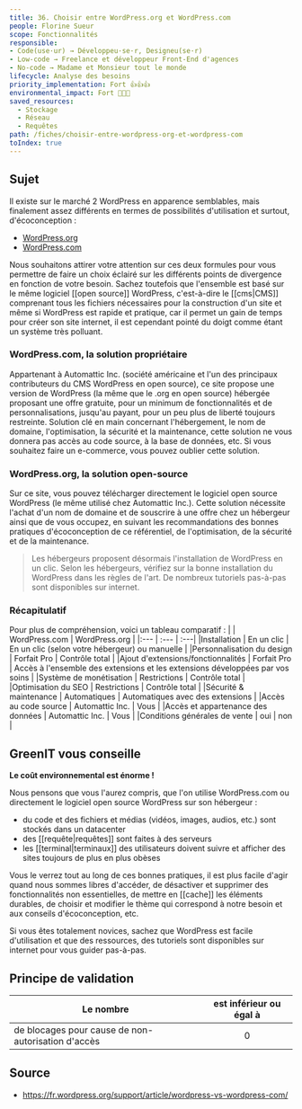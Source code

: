 ```yaml
---
title: 36. Choisir entre WordPress.org et WordPress.com
people: Florine Sueur
scope: Fonctionnalités
responsible:
- Code(use·ur) → Développeu·se·r, Designeu(se·r)
- Low-code → Freelance et développeur Front-End d'agences
- No-code → Madame et Monsieur tout le monde
lifecycle: Analyse des besoins
priority_implementation: Fort 👍👍👍
environmental_impact: Fort 🌱🌱🌱
saved_resources: 
  - Stockage
  - Réseau
  - Requêtes
path: /fiches/choisir-entre-wordpress-org-et-wordpress-com
toIndex: true
---
```


## Sujet

Il existe sur le marché 2 WordPress en apparence semblables, mais finalement assez différents en termes de possibilités d'utilisation et surtout, d'écoconception :
- [WordPress.org](https://fr.wordpress.org/) 
- [WordPress.com](https://wordpress.com/fr/)

Nous souhaitons attirer votre attention sur ces deux formules pour vous permettre de faire un choix éclairé sur les différents points de divergence en fonction de votre besoin. Sachez toutefois que l'ensemble est basé sur le même logiciel [[open source]] WordPress, c'est-à-dire le [[cms|CMS]] comprenant tous les fichiers nécessaires pour la construction d'un site et même si WordPress est rapide et pratique, car il permet un gain de temps pour créer son site internet, il est cependant pointé du doigt comme étant un système très polluant.

### WordPress.com, la solution propriétaire
Appartenant à Automattic Inc. (société américaine et l'un des principaux contributeurs du CMS WordPress en open source), ce site propose une version de WordPress (la même que le .org en open source) hébergée proposant une offre gratuite, pour un minimum de fonctionnalités et de personnalisations, jusqu'au payant, pour un peu plus de liberté toujours restreinte. Solution clé en main concernant l'hébergement, le nom de domaine, l'optimisation, la sécurité et la maintenance, cette solution ne vous donnera pas accès au code source, à la base de données, etc. Si vous souhaitez faire un e-commerce, vous pouvez oublier cette solution.

### WordPress.org, la solution open-source
Sur ce site, vous pouvez télécharger directement le logiciel open source WordPress (le même utilisé chez Automattic Inc.). Cette solution nécessite l'achat d'un nom de domaine et de souscrire à une offre chez un hébergeur ainsi que de vous occupez, en suivant les recommandations des bonnes pratiques d'écoconception de ce référentiel, de l'optimisation, de la sécurité et de la maintenance. 
> Les hébergeurs proposent désormais l'installation de WordPress en un clic. Selon les hébergeurs, vérifiez sur la bonne installation du WordPress dans les règles de l'art. De nombreux tutoriels pas-à-pas sont disponibles sur internet.

### Récapitulatif

Pour plus de compréhension, voici un tableau comparatif :
| | WordPress.com | WordPress.org |
|:--- | :--- | :---|
|Installation | En un clic | En un clic (selon votre hébergeur) ou manuelle |
|Personnalisation du design | Forfait Pro | Contrôle total |
|Ajout d'extensions/fonctionnalités | Forfait Pro | Accès à l'ensemble des extensions et les extensions développées par vos soins |
|Système de monétisation | Restrictions | Contrôle total |
|Optimisation du SEO | Restrictions | Contrôle total |
|Sécurité & maintenance | Automatiques | Automatiques avec des extensions |
|Accès au code source | Automattic Inc. | Vous |
|Accès et appartenance des données | Automattic Inc. | Vous |
|Conditions générales de vente | oui | non |

## GreenIT vous conseille

**Le coût environnemental est énorme !**

Nous pensons que vous l'aurez compris, que l'on utilise WordPress.com ou directement le logiciel open source WordPress sur son hébergeur :
- du code et des fichiers et médias (vidéos, images, audios, etc.) sont stockés dans un datacenter
- des [[requête|requêtes]] sont faites à des serveurs
- les [[terminal|terminaux]] des utilisateurs doivent suivre et afficher des sites toujours de plus en plus obèses

Vous le verrez tout au long de ces bonnes pratiques, il est plus facile d'agir quand nous sommes libres d'accéder, de désactiver et supprimer des fonctionnalités non essentielles, de mettre en [[cache]] les éléments durables, de choisir et modifier le thème qui correspond à notre besoin et aux conseils d'écoconception, etc.

Si vous êtes totalement novices, sachez que WordPress est facile d'utilisation et que des ressources, des tutoriels sont disponibles sur internet pour vous guider pas-à-pas.

## Principe de validation

| Le nombre | est inférieur ou égal à |
| ------------- | :---------------------: |
| de blocages pour cause de non-autorisation d'accès      |            0            |

## Source
- https://fr.wordpress.org/support/article/wordpress-vs-wordpress-com/
